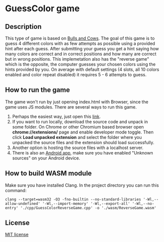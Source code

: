 # GuessColor game
## Description
This type of game is based on [Bulls and Cows](https://en.wikipedia.org/wiki/Bulls_and_Cows). The goal of this game is to guess 4 different colors with as few attempts as possible using a provided hint after each guess. After submitting your guess you get a hint saying how many colors are correct and in correct positions and how many are correct but in wrong positions. This implemetation also has the "reverse game" which is the opposite, the computer guesses your chosen colors using the hints provided by you. On average with default settings (4 slots, all 10 colors enabled and color repeat disabled) it requires 5 - 6 attempts to guess.
## How to run the game
The game won't run by just opening index.html with Browser, since the game uses JS modules. There are several ways to run this game.
1. Perhaps the easiest way, just open this [link](https://surenenfiajyan.github.io/guess-color/).
2. If you want to run locally, download the source code and unpack in some folder. On Chrome or other Chromium based browser open **chrome://extensions/** page and enable developer mode toggle. Then click **Load unpacked extension** and select the folder where you unpacked the source files and the extension should load successfully.
3. Another option is hosting the source files with a localhost server.
4. There is also an [Android app](https://raw.githubusercontent.com/surenenfiajyan/files/main/GuessColor.apk), make sure you have enabled "Unknown sources" on your Android device.
## How to build WASM module
Make sure you have installed Clang. In the project directory you can run this command:
```
clang --target=wasm32 -O3 -fno-builtin --no-standard-libraries '-Wl,--allow-undefined' '-Wl,--import-memory' '-Wl,--export-all' '-Wl,--no-entry' './cpp/GuessColorReverseGame.cpp' -o './wasm/ReverseGame.wasm'
```
## License
[MIT license](https://github.com/surenenfiajyan/guess-color/blob/main/LICENSE)
